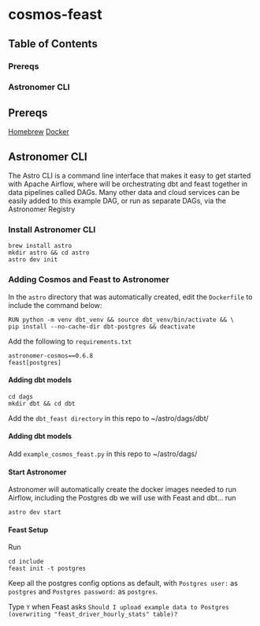 # cosmos-feast

## Table of Contents
### Prereqs
### Astronomer CLI

## Prereqs
[Homebrew](https://brew.sh/)
[Docker](https://docs.docker.com/desktop/install/mac-install/)

## Astronomer CLI
The Astro CLI is a command line interface that makes it easy to get started with Apache Airflow, where will be orchestrating dbt and feast together in data pipelines called DAGs. Many other data and cloud services can be easily added to this example DAG, or run as separate DAGs, via the Astronomer Registry

### Install Astronomer CLI
```
brew install astro
mkdir astro && cd astro
astro dev init
```

### Adding Cosmos and Feast to Astronomer
In the `astro` directory that was automatically created, edit the `Dockerfile` to include the command below:

```
RUN python -m venv dbt_venv && source dbt_venv/bin/activate && \
pip install --no-cache-dir dbt-postgres && deactivate
```

Add the following to `requirements.txt`
```
astronomer-cosmos==0.6.8
feast[postgres]
```
#### Adding dbt models 
```
cd dags
mkdir dbt && cd dbt
```

Add the `dbt_feast directory` in this repo to ~/astro/dags/dbt/

#### Adding dbt models 
Add `example_cosmos_feast.py` in this repo to ~/astro/dags/

#### Start Astronomer
Astronomer will automatically create the docker images needed to run Airflow, including the Postgres db we will use with Feast and dbt... run
```
astro dev start
```
#### Feast Setup
Run
```
cd include
feast init -t postgres
```
Keep all the postgres config options as default, with `Postgres user:` as `postgres` and `Postgres password:` as `postgres`.

Type `Y` when Feast asks `Should I upload example data to Postgres (overwriting "feast_driver_hourly_stats" table)?`

